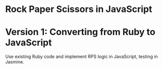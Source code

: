 # Rock Paper Scissors in JavaScript

# Version 1: Converting from Ruby to JavaScript

Use existing Ruby code and implement RPS logic in JavaScript, testing in Jasmine.


